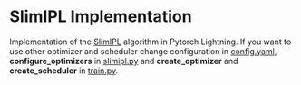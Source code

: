 # SlimIPL Implementation  
Implementation of the [SlimIPL](https://arxiv.org/abs/2010.11524) algorithm in Pytorch Lightning. If you want to use other optimizer and scheduler change configuration in [config.yaml](https://github.com/NikitaKlichko/slimipl_implementation/blob/main/config.yaml), **configure_optimizers** in [slimipl.py](https://github.com/NikitaKlichko/slimipl_implementation/blob/main/src/slimipl.py) and **create_optimizer**  and **create_scheduler** in [train.py](https://github.com/NikitaKlichko/slimipl_implementation/blob/main/train.py#L34).